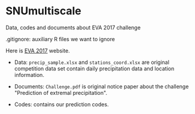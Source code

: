 # SNUmultiscale
Data, codes and documents about EVA 2017 challenge

.gitignore: auxiliary R files we want to ignore

Here is [EVA 2017](http://www.eva2017.nl) website.

- Data: `precip_sample.xlsx` and `stations_coord.xlsx` are original competition data set contain daily precipitation data and location information.

- Documents: `Challenge.pdf` is original notice paper about the challenge "Prediction of extremal precipitation".

- Codes: contains our prediction codes.